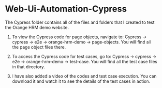 # Web-Ui-Automation-Cypress

The Cypress folder contains all of the files and folders that I created to test the Orange HRM demo website.

1. To view the Cypress code for page objects, navigate to: Cypress → cypress → e2e → orange-hrm-demo → page-objects. You will find all the page object files there.

2. To access the Cypress code for test cases, go to: Cypress → cypress → e2e → orange-hrm-demo → test-case. You will find all the test case files in that directory.

3. I have also added a video of the codes and test case execution. You can download it and watch it to see the details of the test cases in action.
